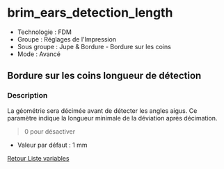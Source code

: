 # brim_ears_detection_length

* Technologie : FDM
* Groupe : Réglages de l'Impression
* Sous groupe : Jupe & Bordure - Bordure sur les coins
* Mode : Avancé

## Bordure sur les coins longueur de détection

### Description

La géométrie sera décimée avant de détecter les angles aigus.
Ce paramètre indique la longueur minimale de la déviation après décimation.

> 0 pour désactiver

* Valeur par défaut : 1 mm
 
[Retour Liste variables](variable_list.md)
